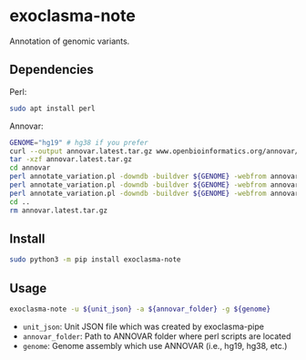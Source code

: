 # exoclasma-note

Annotation of genomic variants.

## Dependencies

Perl:

```bash
sudo apt install perl
```

Annovar:

```bash
GENOME="hg19" # hg38 if you prefer
curl --output annovar.latest.tar.gz www.openbioinformatics.org/annovar/download/0wgxR2rIVP/annovar.latest.tar.gz
tar -xzf annovar.latest.tar.gz
cd annovar
perl annotate_variation.pl -downdb -buildver ${GENOME} -webfrom annovar refGene humandb/
perl annotate_variation.pl -downdb -buildver ${GENOME} -webfrom annovar knownGene humandb/
perl annotate_variation.pl -downdb -buildver ${GENOME} -webfrom annovar ensGene humandb/
cd ..
rm annovar.latest.tar.gz
```

## Install

```bash
sudo python3 -m pip install exoclasma-note
```

## Usage

```bash
exoclasma-note -u ${unit_json} -a ${annovar_folder} -g ${genome}
```

* `unit_json`: Unit JSON file which was created by exoclasma-pipe
* `annovar_folder`: Path to ANNOVAR folder where perl scripts are located
* `genome`: Genome assembly which use ANNOVAR (i.e., hg19, hg38, etc.)
